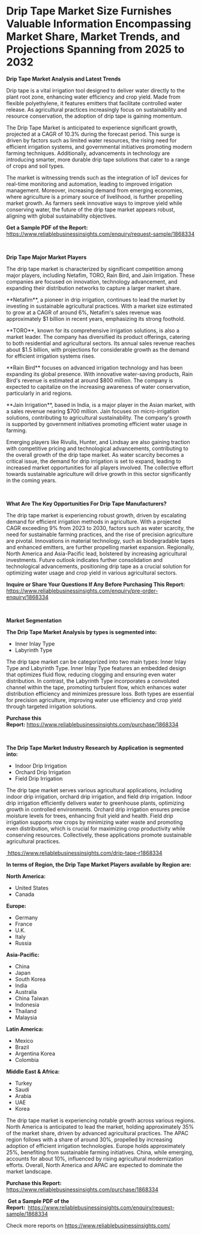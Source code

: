 <p><h1>Drip Tape Market Size Furnishes Valuable Information Encompassing Market Share, Market Trends, and Projections Spanning from 2025 to 2032</h1></p><p><strong>Drip Tape Market Analysis and Latest Trends</strong></p>
<p><p>Drip tape is a vital irrigation tool designed to deliver water directly to the plant root zone, enhancing water efficiency and crop yield. Made from flexible polyethylene, it features emitters that facilitate controlled water release. As agricultural practices increasingly focus on sustainability and resource conservation, the adoption of drip tape is gaining momentum. </p><p>The Drip Tape Market is anticipated to experience significant growth, projected at a CAGR of 10.3% during the forecast period. This surge is driven by factors such as limited water resources, the rising need for efficient irrigation systems, and governmental initiatives promoting modern farming techniques. Additionally, advancements in technology are introducing smarter, more durable drip tape solutions that cater to a range of crops and soil types.</p><p>The market is witnessing trends such as the integration of IoT devices for real-time monitoring and automation, leading to improved irrigation management. Moreover, increasing demand from emerging economies, where agriculture is a primary source of livelihood, is further propelling market growth. As farmers seek innovative ways to improve yield while conserving water, the future of the drip tape market appears robust, aligning with global sustainability objectives.</p></p>
<p><strong>Get a Sample PDF of the Report:&nbsp;</strong> <a href="https://www.reliablebusinessinsights.com/enquiry/request-sample/1868334?utm_campaign=3105&utm_medium=2&utm_source=Github&utm_content=ia&utm_term=10042025&utm_id=drip-tape">https://www.reliablebusinessinsights.com/enquiry/request-sample/1868334</a></p>
<p>&nbsp;</p>
<p><strong>Drip Tape Major Market Players</strong></p>
<p><p>The drip tape market is characterized by significant competition among major players, including Netafim, TORO, Rain Bird, and Jain Irrigation. These companies are focused on innovation, technology advancement, and expanding their distribution networks to capture a larger market share.</p><p>**Netafim**, a pioneer in drip irrigation, continues to lead the market by investing in sustainable agricultural practices. With a market size estimated to grow at a CAGR of around 6%, Netafim's sales revenue was approximately $1 billion in recent years, emphasizing its strong foothold.</p><p>**TORO**, known for its comprehensive irrigation solutions, is also a market leader. The company has diversified its product offerings, catering to both residential and agricultural sectors. Its annual sales revenue reaches about $1.5 billion, with projections for considerable growth as the demand for efficient irrigation systems rises.</p><p>**Rain Bird** focuses on advanced irrigation technology and has been expanding its global presence. With innovative water-saving products, Rain Bird's revenue is estimated at around $800 million. The company is expected to capitalize on the increasing awareness of water conservation, particularly in arid regions.</p><p>**Jain Irrigation**, based in India, is a major player in the Asian market, with a sales revenue nearing $700 million. Jain focuses on micro-irrigation solutions, contributing to agricultural sustainability. The company's growth is supported by government initiatives promoting efficient water usage in farming.</p><p>Emerging players like Rivulis, Hunter, and Lindsay are also gaining traction with competitive pricing and technological advancements, contributing to the overall growth of the drip tape market. As water scarcity becomes a critical issue, the demand for drip irrigation is set to expand, leading to increased market opportunities for all players involved. The collective effort towards sustainable agriculture will drive growth in this sector significantly in the coming years.</p></p>
<p>&nbsp;</p>
<p><strong>What Are The Key Opportunities For Drip Tape Manufacturers?</strong></p>
<p><p>The drip tape market is experiencing robust growth, driven by escalating demand for efficient irrigation methods in agriculture. With a projected CAGR exceeding 9% from 2023 to 2030, factors such as water scarcity, the need for sustainable farming practices, and the rise of precision agriculture are pivotal. Innovations in material technology, such as biodegradable tapes and enhanced emitters, are further propelling market expansion. Regionally, North America and Asia-Pacific lead, bolstered by increasing agricultural investments. Future outlook indicates further consolidation and technological advancements, positioning drip tape as a crucial solution for optimizing water usage and crop yield in various agricultural sectors.</p></p>
<p><strong>Inquire or Share Your Questions If Any Before Purchasing This Report:</strong> <a href="https://www.reliablebusinessinsights.com/enquiry/pre-order-enquiry/1868334?utm_campaign=3105&utm_medium=2&utm_source=Github&utm_content=ia&utm_term=10042025&utm_id=drip-tape">https://www.reliablebusinessinsights.com/enquiry/pre-order-enquiry/1868334</a></p>
<p>&nbsp;</p>
<p><strong>Market Segmentation</strong></p>
<p><strong>The Drip Tape Market Analysis by types is segmented into:</strong></p>
<p><ul><li>Inner Inlay Type</li><li>Labyrinth Type</li></ul></p>
<p><p>The drip tape market can be categorized into two main types: Inner Inlay Type and Labyrinth Type. Inner Inlay Type features an embedded design that optimizes fluid flow, reducing clogging and ensuring even water distribution. In contrast, the Labyrinth Type incorporates a convoluted channel within the tape, promoting turbulent flow, which enhances water distribution efficiency and minimizes pressure loss. Both types are essential for precision agriculture, improving water use efficiency and crop yield through targeted irrigation solutions.</p></p>
<p><strong>Purchase this Report:&nbsp;</strong><a href="https://www.reliablebusinessinsights.com/purchase/1868334?utm_campaign=3105&utm_medium=2&utm_source=Github&utm_content=ia&utm_term=10042025&utm_id=drip-tape">https://www.reliablebusinessinsights.com/purchase/1868334</a></p>
<p>&nbsp;</p>
<p><strong>The Drip Tape Market Industry Research by Application is segmented into:</strong></p>
<p><ul><li>Indoor Drip Irrigation</li><li>Orchard Drip Irrigation</li><li>Field Drip Irrigation</li></ul></p>
<p><p>The drip tape market serves various agricultural applications, including indoor drip irrigation, orchard drip irrigation, and field drip irrigation. Indoor drip irrigation efficiently delivers water to greenhouse plants, optimizing growth in controlled environments. Orchard drip irrigation ensures precise moisture levels for trees, enhancing fruit yield and health. Field drip irrigation supports row crops by minimizing water waste and promoting even distribution, which is crucial for maximizing crop productivity while conserving resources. Collectively, these applications promote sustainable agricultural practices.</p></p>
<p><a href="https://www.reliablebusinessinsights.com/drip-tape-r1868334?utm_campaign=3105&utm_medium=2&utm_source=Github&utm_content=ia&utm_term=10042025&utm_id=drip-tape">&nbsp;https://www.reliablebusinessinsights.com/drip-tape-r1868334</a></p>
<p><strong>In terms of Region, the Drip Tape Market Players available by Region are:</strong></p>
<p>
    <p> <strong> North America: </strong>
        <ul>
            <li>United States</li>
            <li>Canada</li>
        </ul>
        </p> 
    <p> <strong> Europe: </strong>
        <ul>
            <li>Germany</li>
            <li>France</li>
            <li>U.K.</li>
            <li>Italy</li>
            <li>Russia</li>
        </ul>
        </p> 
    <p> <strong> Asia-Pacific: </strong>
        <ul>
            <li>China</li>
            <li>Japan</li>
            <li>South Korea</li>
            <li>India</li>
            <li>Australia</li>
            <li>China Taiwan</li>
            <li>Indonesia</li>
            <li>Thailand</li>
            <li>Malaysia</li>
        </ul>
        </p> 
    <p> <strong> Latin America: </strong>
        <ul>
            <li>Mexico</li>
            <li>Brazil</li>
            <li>Argentina Korea</li>
            <li>Colombia</li>
        </ul>
        </p> 
    <p> <strong> Middle East & Africa: </strong>
        <ul>
            <li>Turkey</li>
            <li>Saudi</li>
            <li>Arabia</li>
            <li>UAE</li>
            <li>Korea</li>
        </ul>
    </p>
    </p>
<p><p>The drip tape market is experiencing notable growth across various regions. North America is anticipated to lead the market, holding approximately 35% of the market share, driven by advanced agricultural practices. The APAC region follows with a share of around 30%, propelled by increasing adoption of efficient irrigation technologies. Europe holds approximately 25%, benefiting from sustainable farming initiatives. China, while emerging, accounts for about 10%, influenced by rising agricultural modernization efforts. Overall, North America and APAC are expected to dominate the market landscape.</p></p>
<p><strong>Purchase this Report: </strong><a href="https://www.reliablebusinessinsights.com/purchase/1868334?utm_campaign=3105&utm_medium=2&utm_source=Github&utm_content=ia&utm_term=10042025&utm_id=drip-tape">https://www.reliablebusinessinsights.com/purchase/1868334</a></p>
<p>&nbsp;<strong>Get a Sample PDF of the Report:&nbsp;&nbsp;</strong><a href="https://www.reliablebusinessinsights.com/enquiry/request-sample/1868334?utm_campaign=3105&utm_medium=2&utm_source=Github&utm_content=ia&utm_term=10042025&utm_id=drip-tape">https://www.reliablebusinessinsights.com/enquiry/request-sample/1868334</a></p>
<p><strong></strong></p>
<p>Check more reports on <a href="https://www.reliablebusinessinsights.com/?utm_campaign=3105&utm_medium=2&utm_source=Github&utm_content=ia&utm_term=10042025&utm_id=drip-tape">https://www.reliablebusinessinsights.com/</a></p>